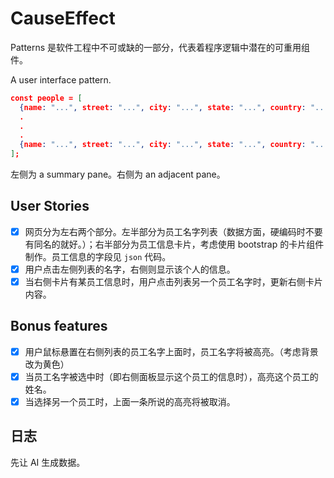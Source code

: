 # CauseEffect

Patterns 是软件工程中不可或缺的一部分，代表着程序逻辑中潜在的可重用组件。

A user interface pattern.

```json
const people = [
  {name: "...", street: "...", city: "...", state: "...", country: "...", telephone: "...", birthday: "..."},
  .
  .
  .
  {name: "...", street: "...", city: "...", state: "...", country: "...", telephone: "...", birthday: "..."}
];
```

左侧为 a summary pane。右侧为 an adjacent pane。

## User Stories

- [x] 网页分为左右两个部分。左半部分为员工名字列表（数据方面，硬编码时不要有同名的就好。）；右半部分为员工信息卡片，考虑使用 bootstrap 的卡片组件制作。员工信息的字段见 `json` 代码。
- [x] 用户点击左侧列表的名字，右侧则显示该个人的信息。
- [x] 当右侧卡片有某员工信息时，用户点击列表另一个员工名字时，更新右侧卡片内容。

## Bonus features

- [x] 用户鼠标悬置在右侧列表的员工名字上面时，员工名字将被高亮。（考虑背景改为黄色）
- [x] 当员工名字被选中时（即右侧面板显示这个员工的信息时），高亮这个员工的姓名。
- [x] 当选择另一个员工时，上面一条所说的高亮将被取消。

## 日志

先让 AI 生成数据。
